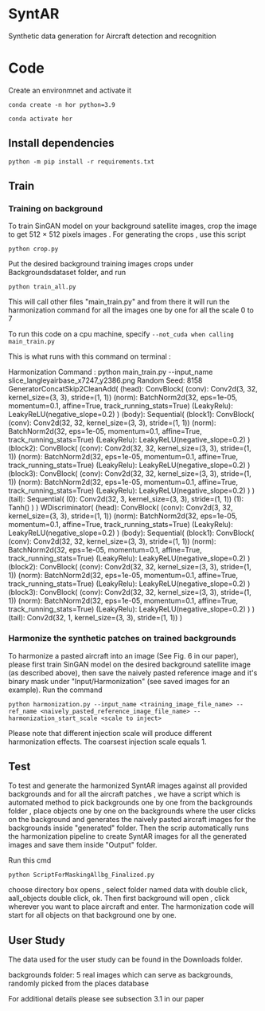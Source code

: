 # SyntAR
Synthetic data generation for Aircraft detection and recognition 

# Code
Create an environmnet and activate it

`conda create -n hor python=3.9`


 `conda activate hor`

## Install dependencies
`python -m pip install -r requirements.txt`

## Train
### Training on background

To train SinGAN model on your background satellite images, crop the image to get 512 × 512 pixels images . For generating the crops , use this script

``python crop.py ``

Put the desired background training images crops under Backgroundsdataset folder, and run

``python train_all.py ``

This will call other files "main_train.py" and from there it will run the harmonization command for all the images one by one for all the scale 0 to 7 

To run this code on a cpu machine, specify 
`--not_cuda when calling main_train.py`


This is what runs with this command on terminal :

Harmonization Command :  python main_train.py --input_name slice_langleyairbase_x7247_y2386.png
Random Seed:  8158
GeneratorConcatSkip2CleanAdd(
  (head): ConvBlock(
    (conv): Conv2d(3, 32, kernel_size=(3, 3), stride=(1, 1))
    (norm): BatchNorm2d(32, eps=1e-05, momentum=0.1, affine=True, track_running_stats=True)
    (LeakyRelu): LeakyReLU(negative_slope=0.2)
  )
  (body): Sequential(
    (block1): ConvBlock(
      (conv): Conv2d(32, 32, kernel_size=(3, 3), stride=(1, 1))
      (norm): BatchNorm2d(32, eps=1e-05, momentum=0.1, affine=True, track_running_stats=True)
      (LeakyRelu): LeakyReLU(negative_slope=0.2)
    )
    (block2): ConvBlock(
      (conv): Conv2d(32, 32, kernel_size=(3, 3), stride=(1, 1))
      (norm): BatchNorm2d(32, eps=1e-05, momentum=0.1, affine=True, track_running_stats=True)
      (LeakyRelu): LeakyReLU(negative_slope=0.2)
    )
    (block3): ConvBlock(
      (conv): Conv2d(32, 32, kernel_size=(3, 3), stride=(1, 1))
      (norm): BatchNorm2d(32, eps=1e-05, momentum=0.1, affine=True, track_running_stats=True)
      (LeakyRelu): LeakyReLU(negative_slope=0.2)
    )
  )
  (tail): Sequential(
    (0): Conv2d(32, 3, kernel_size=(3, 3), stride=(1, 1))
    (1): Tanh()
  )
)
WDiscriminator(
  (head): ConvBlock(
    (conv): Conv2d(3, 32, kernel_size=(3, 3), stride=(1, 1))
    (norm): BatchNorm2d(32, eps=1e-05, momentum=0.1, affine=True, track_running_stats=True)
    (LeakyRelu): LeakyReLU(negative_slope=0.2)
  )
  (body): Sequential(
    (block1): ConvBlock(
      (conv): Conv2d(32, 32, kernel_size=(3, 3), stride=(1, 1))
      (norm): BatchNorm2d(32, eps=1e-05, momentum=0.1, affine=True, track_running_stats=True)
      (LeakyRelu): LeakyReLU(negative_slope=0.2)
    )
    (block2): ConvBlock(
      (conv): Conv2d(32, 32, kernel_size=(3, 3), stride=(1, 1))
      (norm): BatchNorm2d(32, eps=1e-05, momentum=0.1, affine=True, track_running_stats=True)
      (LeakyRelu): LeakyReLU(negative_slope=0.2)
    )
    (block3): ConvBlock(
      (conv): Conv2d(32, 32, kernel_size=(3, 3), stride=(1, 1))
      (norm): BatchNorm2d(32, eps=1e-05, momentum=0.1, affine=True, track_running_stats=True)
      (LeakyRelu): LeakyReLU(negative_slope=0.2)
    )
  )
  (tail): Conv2d(32, 1, kernel_size=(3, 3), stride=(1, 1))
)



### Harmonize the synthetic patches on trained backgrounds

To harmonize a pasted aircraft into an image (See Fig. 6 in our paper), please first train SinGAN model on the desired background satellite image (as described above), then save the naively pasted reference image and it's binary mask under "Input/Harmonization" (see saved images for an example). Run the command

``python harmonization.py --input_name <training_image_file_name> --ref_name <naively_pasted_reference_image_file_name> --harmonization_start_scale <scale to inject>``

Please note that different injection scale will produce different harmonization effects. The coarsest injection scale equals 1.

## Test
To test and generate the harmonized SyntAR images against all provided backgrounds and for all the aircraft patches , we have a script which is automated method to pick backgrounds one by one from the backgrounds folder , place objects one by one on the backgrounds where the user clicks on the background and generates the naively pasted aircraft images for the backgrounds inside "generated" folder. Then the scrip automatically runs the harmonization pipeline to create SyntAR images for all the generated images and save them inside "Output" folder.

Run this cmd 

``python ScriptForMaskingAllbg_Finalized.py ``

choose directory box opens , select folder named data with double click, aall_objects double click, ok. Then first background will open , click wherever you want to place aircraft and enter. The harmonization code will start for all objects on that background one by one. 


## User Study

The data used for the user study can be found in the Downloads folder.

backgrounds folder: 5 real images which can serve as backgrounds, randomly picked from the places database

For additional details please see subsection 3.1 in our paper
